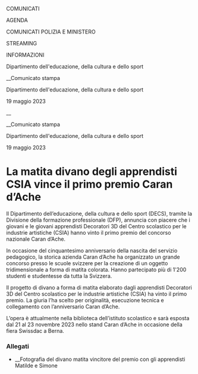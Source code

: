 COMUNICATI

AGENDA

COMUNICATI POLIZIA E MINISTERO

STREAMING

INFORMAZIONI

Dipartimento dell'educazione, della cultura e dello sport  

__Comunicato stampa

Dipartimento dell'educazione, della cultura e dello sport  

19 maggio 2023

__

__Comunicato stampa

Dipartimento dell'educazione, della cultura e dello sport  

19 maggio 2023

# La matita divano degli apprendisti CSIA vince il primo premio Caran d’Ache

Il Dipartimento dell’educazione, della cultura e dello sport (DECS), tramite
la Divisione della formazione professionale (DFP), annuncia con piacere che i
giovani e le giovani apprendisti Decoratori 3D del Centro scolastico per le
industrie artistiche (CSIA) hanno vinto il primo premio del concorso nazionale
Caran d’Ache.

  

In occasione del cinquantesimo anniversario della nascita del servizio
pedagogico, la storica azienda Caran d’Ache ha organizzato un grande concorso
presso le scuole svizzere per la creazione di un oggetto tridimensionale a
forma di matita colorata. Hanno partecipato più di 1'200 studenti e
studentesse da tutta la Svizzera.

Il progetto di divano a forma di matita elaborato dagli apprendisti Decoratori
3D del Centro scolastico per le industrie artistiche (CSIA) ha vinto il primo
premio. La giuria l’ha scelto per originalità, esecuzione tecnica e
collegamento con l’anniversario Caran d’Ache.

L’opera è attualmente nella biblioteca dell’istituto scolastico e sarà esposta
dal 21 al 23 novembre 2023 nello stand Caran d’Ache in occasione della fiera
Swissdac a Berna.

### Allegati

  * __Fotografia del divano matita vincitore del premio con gli apprendisti Matilde e Simone

